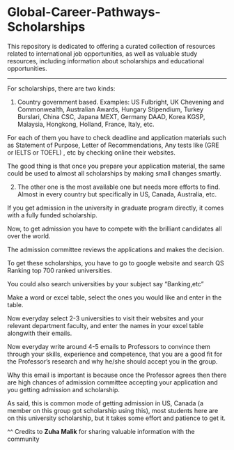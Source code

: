 # Global-Career-Pathways-Scholarships
This repository is dedicated to offering a curated collection of resources related to international job opportunities, as well as valuable study resources, including information about scholarships and educational opportunities.


**********************************************************************************************************************************************************************************************************************

For scholarships, there are two kinds:

1. Country government based. Examples: US Fulbright, UK Chevening and Commonwealth, Australian Awards, Hungary Stipendium, Turkey Burslari, China CSC, Japana MEXT, Germany DAAD, Korea KGSP, Malaysia, Hongkong, Holland, France, Italy, etc. 

For each of them you have to check deadline and application materials such as Statement of Purpose, Letter of Recommendations, Any tests like (GRE or IELTS or TOEFL) , etc by checking online their websites. 

The good thing is that once you prepare your application material, the same could be used to almost all scholarships by making small changes smartly.

2. The other one is the most available one but needs more efforts to find. Almost in every country but specifically in US, Canada, Australia, etc.

 If you get admission in the university in graduate program directly, it comes with a fully funded scholarship. 

Now, to get admission you have to compete with the brilliant candidates all over the world. 

The admission committee reviews the applications and makes the decision. 


To get these scholarships, you have to go to google website and search QS Ranking top 700 ranked universities.

 You could also search universities by your subject say “Banking,etc”


Make a word or excel table, select the ones you would like and enter in the table. 

Now everyday select 2-3 universities to visit their websites and your relevant department faculty, and enter the names in your excel table alongwith their emails.

 Now everyday write around 4-5 emails to Professors to convince them through your skills, experience and competence, that you are a good fit for the Professor’s research and why he/she should accept you in the group.

 Why this email is important is because once the Professor agrees then there are high chances of admission committee accepting your application and you getting admission and scholarship.

 As said, this is common mode of getting admission in US, Canada (a member on this group got scholarship using this), most students here are on this university scholarship, but it takes some effort and patience to get it.

 ^^ Credits to **Zuha Malik** for sharing valuable information with the community
